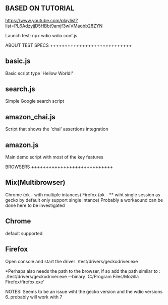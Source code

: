 ## BASED ON TUTORIAL
https://www.youtube.com/playlist?list=PL6AdzyjjD5HBbt9amjf3wIVMaobb28ZYN

Launch test:
npx wdio wdio.conf.js

ABOUT TEST SPECS ++++++++++++++++++++++++++++

## basic.js
Basic script type 'Hellow World!'

## search.js
Simple Google search script

## amazon_chai.js
Script that shows the 'chai' assertions integration

## amazon.js
Main demo script with most of the key features 

BROWSERS ++++++++++++++++++++++++++++

## Mix(Multibrowser) 
Chrome (ok - with multiple intances)
Firefox (ok - ** wiht single session as gecko by default only support single intance) Probably a workaound can be done here to be investigated

## Chrome 
default supported

## Firefox
Open console and start the driver
./test/drivers/geckodriver.exe

*Perhaps also needs the path to the browser, if so add the path similar to :
./test/drivers/geckodriver.exe --binary 'C:/Program Files/Mozilla Firefox/firefox.exe'

NOTES: Seems to be an issue wiht the gecko version and the wdio versions 6..probably will work with 7
